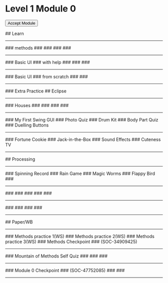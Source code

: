 
# Level 1 Module 0
  <form action="http://bit.ly/l1m0code" id="moduleButtonForm" method="get">
   <button id="acceptModuleButton" type="submit">
    <span>
     Accept Module
    </span>
   </button>
  </form>
  <!-- <h3><a href="../Level_1_Cheat_Guide.pdf">Cheat Sheet</a></h3> -->
## Learn
   <hr/>
### methods
###
###
###
###
   <hr/>
### Basic UI
### with help
###
###
###
   <hr/>
### Basic UI
### from scratch
###
###
   <hr/>
### Extra Practice
## Eclipse
   <hr/>
### Houses
###
###
###
###
   <hr/>
### My First Swing GUI
### Photo Quiz
### Drum Kit
### Body Part Quiz
### Duelling Buttons
   <hr/>
### Fortune Cookie
### Jack-in-the-Box
### Sound Effects
### Cuteness TV
   <hr/>
## Processing
   <hr/>
### Spinning Record
### Rain Game
### Magic Worms
### Flappy Bird
###
   <hr/>
###
###
###
###
###
   <hr/>
###
###
###
###
   <hr/>
## Paper/WB
   <hr/>
### Methods practice 1(WS)
### Methods practice 2(WS)
### Methods practice 3(WS)
### Methods Checkpoint
### (SOC-34909425)
   <hr/>
### 
Mountain of Methods Self Quiz
###
###
###
   <hr/>
### Module 0 Checkpoint
### (SOC-47752085)
###
###
   <hr/>
  
 


